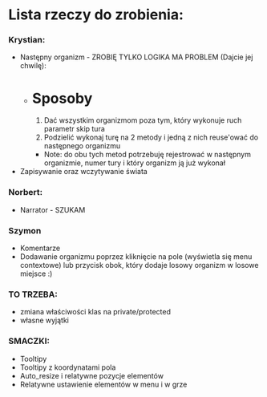 # Lista rzeczy do zrobienia:
### Krystian:
- Następny organizm - ZROBIĘ TYLKO LOGIKA MA PROBLEM (Dajcie jej chwilę):
  - # Sposoby
    1. Dać wszystkim organizmom poza tym, który wykonuje ruch parametr skip tura
    2. Podzielić wykonaj turę na 2 metody i jedną z nich reuse'ować do następnego organizmu
    - Note: do obu tych metod potrzebuję rejestrować w następnym organizmie, numer tury i który organizm ją już wykonał
- Zapisywanie oraz wczytywanie świata

### Norbert:
- Narrator - SZUKAM 

### Szymon
- Komentarze
- Dodawanie organizmu poprzez kliknięcie na pole (wyświetla się menu contextowe) lub przycisk obok, który dodaje losowy organizm w losowe miejsce :)

### TO TRZEBA:
- zmiana właściwości klas na private/protected
- własne wyjątki

### SMACZKI:
- Tooltipy
- Tooltipy z koordynatami pola
- Auto_resize i relatywne pozycje elementów
- Relatywne ustawienie elementów w menu i w grze